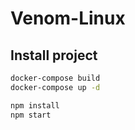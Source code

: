# Venom-Linux

## Install project

```bash
docker-compose build
docker-compose up -d
```

```bash
npm install
npm start
```
